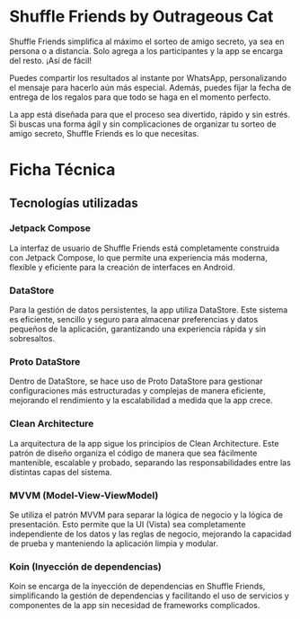 # Shuffle Friends by Outrageous Cat
Shuffle Friends simplifica al máximo el sorteo de amigo secreto, ya sea en persona o a distancia. Solo agrega a los participantes y la app se encarga del resto. ¡Así de fácil!

Puedes compartir los resultados al instante por WhatsApp, personalizando el mensaje para hacerlo aún más especial. Además, puedes fijar la fecha de entrega de los regalos para que todo se haga en el momento perfecto.

La app está diseñada para que el proceso sea divertido, rápido y sin estrés. Si buscas una forma ágil y sin complicaciones de organizar tu sorteo de amigo secreto, Shuffle Friends es lo que necesitas.

# Ficha Técnica
## Tecnologías utilizadas
### Jetpack Compose
La interfaz de usuario de Shuffle Friends está completamente construida con Jetpack Compose, lo que permite una experiencia más moderna, flexible y eficiente para la creación de interfaces en Android.

### DataStore
Para la gestión de datos persistentes, la app utiliza DataStore. Este sistema es eficiente, sencillo y seguro para almacenar preferencias y datos pequeños de la aplicación, garantizando una experiencia rápida y sin sobresaltos.

### Proto DataStore
Dentro de DataStore, se hace uso de Proto DataStore para gestionar configuraciones más estructuradas y complejas de manera eficiente, mejorando el rendimiento y la escalabilidad a medida que la app crece.

### Clean Architecture
La arquitectura de la app sigue los principios de Clean Architecture. Este patrón de diseño organiza el código de manera que sea fácilmente mantenible, escalable y probado, separando las responsabilidades entre las distintas capas del sistema.

### MVVM (Model-View-ViewModel)
Se utiliza el patrón MVVM para separar la lógica de negocio y la lógica de presentación. Esto permite que la UI (Vista) sea completamente independiente de los datos y las reglas de negocio, mejorando la capacidad de prueba y manteniendo la aplicación limpia y modular.

### Koin (Inyección de dependencias)
Koin se encarga de la inyección de dependencias en Shuffle Friends, simplificando la gestión de dependencias y facilitando el uso de servicios y componentes de la app sin necesidad de frameworks complicados.
